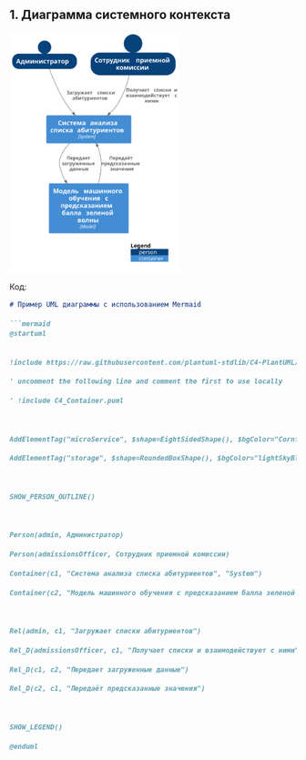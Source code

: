 ## 

## 1.	Диаграмма системного контекста

 <img width="300" src="Images/1.svg" alt="1"/>

Код:

```markdown
# Пример UML диаграммы с использованием Mermaid

```mermaid
@startuml


!include https://raw.githubusercontent.com/plantuml-stdlib/C4-PlantUML/master/C4_Container.puml

' uncomment the following line and comment the first to use locally

' !include C4_Container.puml



AddElementTag("microService", $shape=EightSidedShape(), $bgColor="CornflowerBlue", $fontColor="white", $legendText="micro service\neight sided")

AddElementTag("storage", $shape=RoundedBoxShape(), $bgColor="lightSkyBlue", $fontColor="white")



SHOW_PERSON_OUTLINE()



Person(admin, Администратор)

Person(admissionsOfficer, Сотрудник приемной комиссии)

Container(c1, "Система анализа списка абитуриентов", "System")

Container(c2, "Модель машинного обучения с предсказанием балла зеленой волны", "Model")



Rel(admin, c1, "Загружает списки абитуриентов")

Rel_D(admissionsOfficer, c1, "Получает списки и взаимодействует с ними")

Rel_D(c1, c2, "Передает загруженные данные")

Rel_D(c2, c1, "Передаёт предсказанные значения")



SHOW_LEGEND()

@enduml
```
